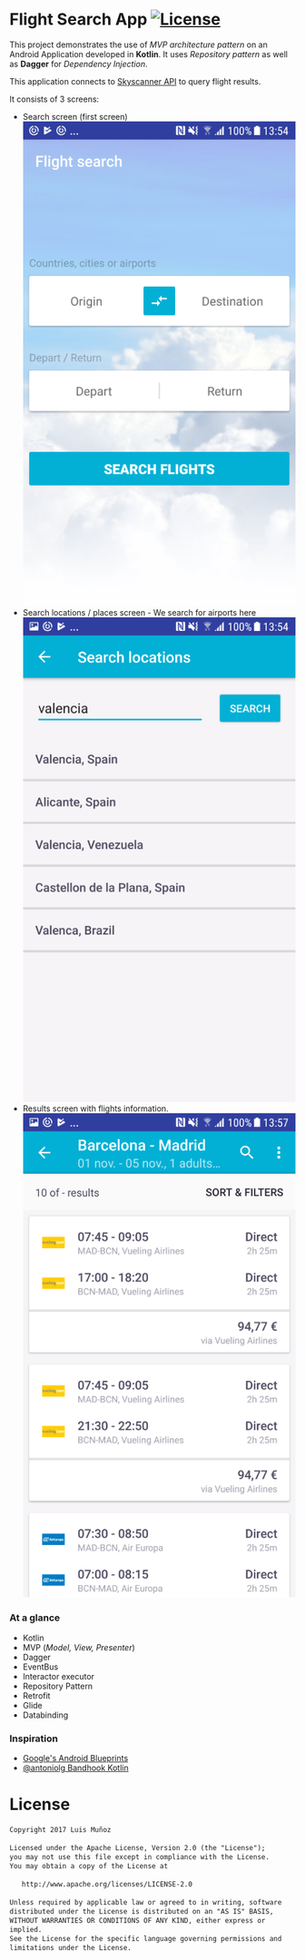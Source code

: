 # Flight Search App [![License](https://img.shields.io/badge/License-Apache%202.0-blue.svg)](https://opensource.org/licenses/Apache-2.0)

This project demonstrates the use of _MVP architecture pattern_ on an Android Application developed in **Kotlin**. It uses _Repository pattern_ as well as **Dagger** for _Dependency Injection_. 

This application connects to [Skyscanner API](https://partners.skyscanner.net/affiliates/travel-apis/) to query flight results.

It consists of 3 screens: 
* Search screen (first screen)
![Search screen](/art/init.png)
* Search locations / places screen - We search for airports here
![Search places screen](/art/search_place.png)
* Results screen with flights information.
![Results screen](/art/results.png)

### At a glance

* Kotlin
* MVP (_Model, View, Presenter_)
* Dagger
* EventBus
* Interactor executor
* Repository Pattern
* Retrofit
* Glide
* Databinding

### Inspiration

* [Google's Android Blueprints](https://github.com/googlesamples/android-architecture)
* [@antoniolg Bandhook Kotlin](https://github.com/antoniolg/Bandhook-Kotlin)

# License

    Copyright 2017 Luis Muñoz

    Licensed under the Apache License, Version 2.0 (the "License");
    you may not use this file except in compliance with the License.
    You may obtain a copy of the License at

       http://www.apache.org/licenses/LICENSE-2.0

    Unless required by applicable law or agreed to in writing, software
    distributed under the License is distributed on an "AS IS" BASIS,
    WITHOUT WARRANTIES OR CONDITIONS OF ANY KIND, either express or implied.
    See the License for the specific language governing permissions and
    limitations under the License.
